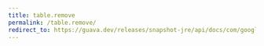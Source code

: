 ```yaml
---
title: table.remove
permalink: /table.remove/
redirect_to: https://guava.dev/releases/snapshot-jre/api/docs/com/google/common/collect/Table.html#remove-java.lang.Object-java.lang.Object-
---
```

